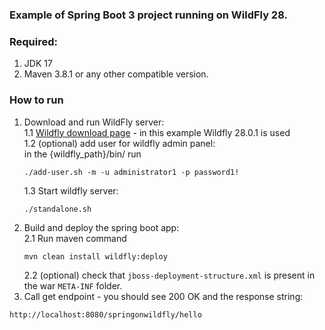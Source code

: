 ### Example of Spring Boot 3 project running on WildFly 28.

### Required:
1. JDK 17
2. Maven 3.8.1 or any other compatible version.

### How to run

1. Download and run WildFly server:  
1.1 [Wildfly download page](https://www.wildfly.org/downloads/) - in this example Wildfly 28.0.1 is used  
1.2 (optional) add user for wildfly admin panel:  
in the {wildfly_path}/bin/ run  
    ```
    ./add-user.sh -m -u administrator1 -p password1!
    ```
    1.3 Start wildfly server:  
    ```
    ./standalone.sh
    ```  
2. Build and deploy the spring boot app:  
2.1 Run maven command  
    ```
    mvn clean install wildfly:deploy
    ```
    2.2 (optional) check that `jboss-deployment-structure.xml` is present in the war `META-INF` folder.  
3. Call get endpoint - you should see 200 OK and the response string:  
```
http://localhost:8080/springonwildfly/hello
```
